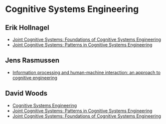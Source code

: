 # Cognitive Systems Engineering


## Erik Hollnagel

* [Joint Cognitive Systems: Foundations of Cognitive Systems Engineering]
* [Joint Cognitive Systems: Patterns in Cognitive Systems Engineering]

[Joint Cognitive Systems: Foundations of Cognitive Systems Engineering]: https://smile.amazon.com/Joint-Cognitive-Systems-Foundations-Engineering-dp-0367864207/dp/0367864207/ref=mt_paperback?_encoding=UTF8&me=&qid=1582608275
[Joint Cognitive Systems: Patterns in Cognitive Systems Engineering]: https://smile.amazon.com/Joint-Cognitive-Systems-Patterns-Engineering/dp/0849339332/ref=pd_sbs_14_1/135-1214741-1856166?_encoding=UTF8&pd_rd_i=0849339332&pd_rd_r=fe9cf229-85cd-41ef-8fb8-87d000870d49&pd_rd_w=Lk1Ho&pd_rd_wg=TP0Or&pf_rd_p=7cd8f929-4345-4bf2-a554-7d7588b3dd5f&pf_rd_r=M59WTR5BFV71D8A9H2R5&psc=1&refRID=M59WTR5BFV71D8A9H2R5

## Jens Rasmussen

* [Information processing and human-machine interaction: an approach to cognitive engineering](https://www.amazon.com/Information-Processing-Human-Machine-Interaction-North-Holland/dp/0444009876)


## David Woods

* [Cognitive Systems Engineering](https://www.researchgate.net/publication/289866961_Cognitive_Systems_Engineering)
* [Joint Cognitive Systems: Patterns in Cognitive Systems Engineering]
* [Joint Cognitive Systems: Foundations of Cognitive Systems Engineering]
